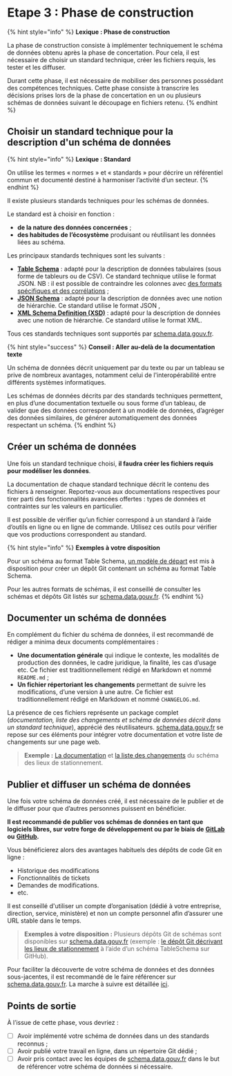 # Etape 3 : Phase de construction

{% hint style="info" %}
**Lexique : Phase de construction**

La phase de construction consiste à implémenter techniquement le schéma de données obtenu après la phase de concertation. Pour cela, il est nécessaire de choisir un standard technique, créer les fichiers requis, les tester et les diffuser.

Durant cette phase, il est nécessaire de mobiliser des personnes possédant des compétences techniques. Cette phase consiste à transcrire les décisions prises lors de la phase de concertation en un ou plusieurs schémas de données suivant le découpage en fichiers retenu.
{% endhint %}

## Choisir un standard technique pour la description d'un schéma de données <a href="#choisir-un-standard-technique-pour-la-description-de-votre-schema-de-donnees" id="choisir-un-standard-technique-pour-la-description-de-votre-schema-de-donnees"></a>

{% hint style="info" %}
**Lexique : Standard**

On utilise les termes « normes » et « standards » pour décrire un référentiel commun et documenté destiné à harmoniser l’activité d’un secteur.
{% endhint %}

Il existe plusieurs standards techniques pour les schémas de données.&#x20;

Le standard est à choisir en fonction :&#x20;

* **de la nature des données concernées** ;&#x20;
* **des habitudes de l’écosystème** produisant ou réutilisant les données liées au schéma.

Les principaux standards techniques sont les suivants :

* [**Table Schema**](https://frictionlessdata.io/specs/table-schema/) : adapté pour la description de données tabulaires (sous forme de tableurs ou de CSV). Ce standard technique utilise le format JSON. NB : il est possible de contraindre les colonnes avec [des formats spécifiques et des corrélations](https://gitlab.com/validata-table/validata-table/-/tree/main/src/validata_core/custom_checks?ref_type=heads) ;
* [**JSON Schema**](https://json-schema.org/) : adapté pour la description de données avec une notion de hiérarchie. Ce standard utilise le format JSON ,
* [**XML Schema Definition (XSD)**](https://www.w3.org/TR/xmlschema11-1/) : adapté pour la description de données avec une notion de hiérarchie. Ce standard utilise le format XML.

Tous ces standards techniques sont supportés par [schema.data.gouv.fr](https://schema.data.gouv.fr/).

{% hint style="success" %}
**Conseil : Aller au-delà de la documentation texte**

Un schéma de données décrit uniquement par du texte ou par un tableau se prive de nombreux avantages, notamment celui de l'interopérabilité entre différents systèmes informatiques.

Les schémas de données décrits par des standards techniques permettent, en plus d’une documentation textuelle ou sous forme d’un tableau, de valider que des données correspondent à un modèle de données, d’agréger des données similaires, de générer automatiquement des données respectant un schéma.
{% endhint %}

## Créer un schéma de données <a href="#creer-votre-schema-de-donnees" id="creer-votre-schema-de-donnees"></a>

Une fois un standard technique choisi, **il faudra créer les fichiers requis pour modéliser les données**.&#x20;

La documentation de chaque standard technique décrit le contenu des fichiers à renseigner. Reportez-vous aux documentations respectives pour tirer parti des fonctionnalités avancées offertes : types de données et contraintes sur les valeurs en particulier.

Il est possible de vérifier qu’un fichier correspond à un standard à l’aide d’outils en ligne ou en ligne de commande. Utilisez ces outils pour vérifier que vos productions correspondent au standard.

{% hint style="info" %}
**Exemples à votre disposition**

Pour un schéma au format Table Schema, [un modèle de départ](https://github.com/etalab/tableschema-template) est mis à disposition pour créer un dépôt Git contenant un schéma au format Table Schema.

Pour les autres formats de schémas, il est conseillé de consulter les schémas et dépôts Git listés sur [schema.data.gouv.fr](https://schema.data.gouv.fr/).
{% endhint %}

## Documenter un schéma de données <a href="#documenter-votre-schema-de-donnees" id="documenter-votre-schema-de-donnees"></a>

En complément du fichier du schéma de données, il est recommandé de rédiger a minima deux documents complémentaires :

* **Une documentation générale** qui indique le contexte, les modalités de production des données, le cadre juridique, la finalité, les cas d’usage etc. Ce fichier est traditionnellement rédigé en Markdown et nommé `README.md` ;
* **Un fichier répertoriant les changements** permettant de suivre les modifications, d’une version à une autre. Ce fichier est traditionnellement rédigé en Markdown et nommé `CHANGELOG.md`.

La présence de ces fichiers représente un package complet (_documentation, liste des changements et schéma de données décrit dans un standard technique_), apprécié des réutilisateurs. [schema.data.gouv.fr](https://schema.data.gouv.fr/) se repose sur ces éléments pour intégrer votre documentation et votre liste de changements sur une page web.

> **Exemple :** [La documentation](https://github.com/etalab/schema-stationnement/blob/master/README.md) et [la liste des changements](https://github.com/etalab/schema-stationnement/blob/master/CHANGELOG.md) du schéma des lieux de stationnement.

## Publier et diffuser un schéma de données <a href="#publier-et-diffuser-votre-schema-de-donnees" id="publier-et-diffuser-votre-schema-de-donnees"></a>

Une fois votre schéma de données créé, il est nécessaire de le publier et de le diffuser pour que d’autres personnes puissent en bénéficier.&#x20;

**Il est recommandé de publier vos schémas de données en tant que logiciels libres, sur votre forge de développement ou par le biais de** [**GitLab**](https://about.gitlab.com/) **ou** [**GitHub**](https://github.com/)**.**

Vous bénéficierez alors des avantages habituels des dépôts de code Git en ligne :&#x20;

* Historique des modifications
* Fonctionnalités de tickets
* Demandes de modifications.&#x20;
* etc.

Il est conseillé d'utiliser un compte d’organisation (dédié à votre entreprise, direction, service, ministère) et non un compte personnel afin d’assurer une URL stable dans le temps.

> **Exemples à votre disposition :** Plusieurs dépôts Git de schémas sont disponibles sur [schema.data.gouv.fr](https://schema.data.gouv.fr/) (exemple : [le dépôt Git décrivant les lieux de stationnement](https://github.com/etalab/schema-stationnement) à l’aide d’un schéma TableSchema sur GitHub).&#x20;

Pour faciliter la découverte de votre schéma de données et des données sous-jacentes, il est recommandé de le faire référencer sur [schema.data.gouv.fr](https://schema.data.gouv.fr/). La marche à suivre est détaillée [ici](../integrer-un-schema-de-donnees-a-schema.data.gouv.fr.md).&#x20;

## Points de sortie <a href="#points-de-sortie" id="points-de-sortie"></a>

À l’issue de cette phase, vous devriez :&#x20;

* [ ] Avoir implémenté votre schéma de données dans un des standards reconnus ;
* [ ] Avoir publié votre travail en ligne, dans un répertoire Git dédié ;
* [ ] Avoir pris contact avec les équipes de [schema.data.gouv.fr](https://schema.data.gouv.fr/) dans le but de référencer votre schéma de données si nécessaire.
